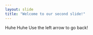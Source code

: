 ```yaml
---
layout: slide
title: "Welcome to our second slide!"
---
```

Huhe Huhe
Use the left arrow to go back!
